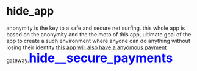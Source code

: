 # hide_app
anonymity is the key to a safe and secure net surfing. 
this whole app is based on the anonymity and the the moto of this app, ultimate goal of the app to create a such environment where anyone can do anything without losing their identity
<a href="#" sytle="text-decoration:none; color:#fff;">this app will also have a anyomous payment gateway.<span style="font-size:2rem;color:#0000ff;"><b>hide__secure_payments<b></span></a>
